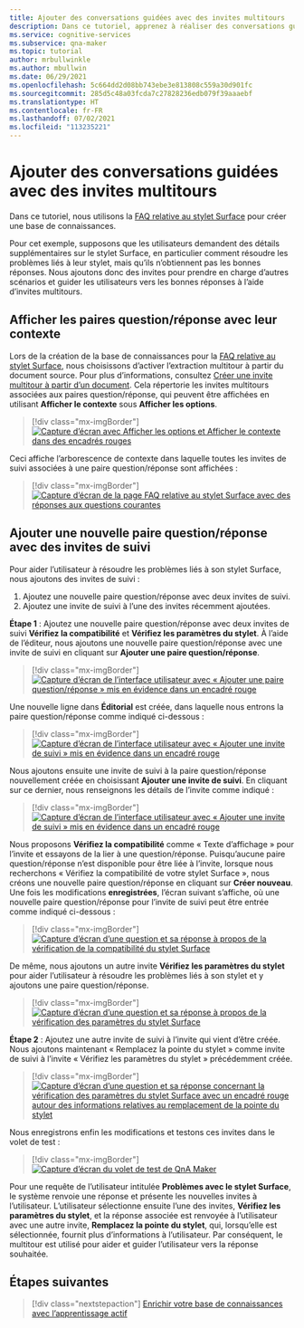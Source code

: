 ```yaml
---
title: Ajouter des conversations guidées avec des invites multitours
description: Dans ce tutoriel, apprenez à réaliser des conversations guidées avec des invites multitours.
ms.service: cognitive-services
ms.subservice: qna-maker
ms.topic: tutorial
author: mrbullwinkle
ms.author: mbullwin
ms.date: 06/29/2021
ms.openlocfilehash: 5c664dd2d08bb743ebe3e813808c559a30d901fc
ms.sourcegitcommit: 285d5c48a03fcda7c27828236edb079f39aaaebf
ms.translationtype: HT
ms.contentlocale: fr-FR
ms.lasthandoff: 07/02/2021
ms.locfileid: "113235221"
---
```

# <a name="add-guided-conversations-with-multi-turn-prompts"></a>Ajouter des conversations guidées avec des invites multitours

 Dans ce tutoriel, nous utilisons la [FAQ relative au stylet Surface](https://support.microsoft.com/surface/how-to-use-your-surface-pen-8a403519-cd1f-15b2-c9df-faa5aa924e98) pour créer une base de connaissances.

Pour cet exemple, supposons que les utilisateurs demandent des détails supplémentaires sur le stylet Surface, en particulier comment résoudre les problèmes liés à leur stylet, mais qu’ils n’obtiennent pas les bonnes réponses. Nous ajoutons donc des invites pour prendre en charge d’autres scénarios et guider les utilisateurs vers les bonnes réponses à l’aide d’invites multitours.

## <a name="view-qnas-with-context"></a>Afficher les paires question/réponse avec leur contexte
Lors de la création de la base de connaissances pour la [FAQ relative au stylet Surface](https://support.microsoft.com/surface/how-to-use-your-surface-pen-8a403519-cd1f-15b2-c9df-faa5aa924e98), nous choisissons d’activer l’extraction multitour à partir du document source. Pour plus d’informations, consultez [Créer une invite multitour à partir d’un document](../how-to/multiturn-conversation.md#create-a-multi-turn-conversation-from-a-documents-structure). Cela répertorie les invites multitours associées aux paires question/réponse, qui peuvent être affichées en utilisant **Afficher le contexte** sous **Afficher les options**.

> [!div class="mx-imgBorder"]
> [ ![Capture d’écran avec Afficher les options et Afficher le contexte dans des encadrés rouges]( ../media/guided-conversations/show-context.png) ]( ../media/guided-conversations/show-context.png#lightbox)

Ceci affiche l’arborescence de contexte dans laquelle toutes les invites de suivi associées à une paire question/réponse sont affichées : 

> [!div class="mx-imgBorder"]
> [ ![Capture d’écran de la page FAQ relative au stylet Surface avec des réponses aux questions courantes]( ../media/guided-conversations/source.png) ]( ../media/guided-conversations/source.png#lightbox)

## <a name="add-new-qna-pair-with-follow-up-prompts"></a>Ajouter une nouvelle paire question/réponse avec des invites de suivi

Pour aider l’utilisateur à résoudre les problèmes liés à son stylet Surface, nous ajoutons des invites de suivi :

1.  Ajoutez une nouvelle paire question/réponse avec deux invites de suivi.
2.  Ajoutez une invite de suivi à l’une des invites récemment ajoutées.

**Étape 1** : Ajoutez une nouvelle paire question/réponse avec deux invites de suivi **Vérifiez la compatibilité** et **Vérifiez les paramètres du stylet**. À l’aide de l’éditeur, nous ajoutons une nouvelle paire question/réponse avec une invite de suivi en cliquant sur **Ajouter une paire question/réponse**.

> [!div class="mx-imgBorder"]
> [ ![Capture d’écran de l’interface utilisateur avec « Ajouter une paire question/réponse » mis en évidence dans un encadré rouge]( ../media/guided-conversations/add-pair.png) ]( ../media/guided-conversations/add-pair.png#lightbox)

Une nouvelle ligne dans **Éditorial** est créée, dans laquelle nous entrons la paire question/réponse comme indiqué ci-dessous :

> [!div class="mx-imgBorder"]
> [ ![Capture d’écran de l’interface utilisateur avec « Ajouter une invite de suivi » mis en évidence dans un encadré rouge]( ../media/guided-conversations/follow-up.png) ]( ../media/guided-conversations/follow-up.png#lightbox)

Nous ajoutons ensuite une invite de suivi à la paire question/réponse nouvellement créée en choisissant **Ajouter une invite de suivi**. En cliquant sur ce dernier, nous renseignons les détails de l’invite comme indiqué :

> [!div class="mx-imgBorder"]
> [ ![Capture d’écran de l’interface utilisateur avec « Ajouter une invite de suivi » mis en évidence dans un encadré rouge]( ../media/guided-conversations/follow-up.png) ]( ../media/guided-conversations/follow-up.png#lightbox)

Nous proposons **Vérifiez la compatibilité** comme « Texte d’affichage » pour l’invite et essayons de la lier à une question/réponse. Puisqu’aucune paire question/réponse n’est disponible pour être liée à l’invite, lorsque nous recherchons « Vérifiez la compatibilité de votre stylet Surface », nous créons une nouvelle paire question/réponse en cliquant sur **Créer nouveau**. Une fois les modifications **enregistrées**, l’écran suivant s’affiche, où une nouvelle paire question/réponse pour l’invite de suivi peut être entrée comme indiqué ci-dessous :

> [!div class="mx-imgBorder"]
> [ ![Capture d’écran d’une question et sa réponse à propos de la vérification de la compatibilité du stylet Surface]( ../media/guided-conversations/check-compatibility.png) ]( ../media/guided-conversations/check-compatibility.png#lightbox)

De même, nous ajoutons un autre invite **Vérifiez les paramètres du stylet** pour aider l’utilisateur à résoudre les problèmes liés à son stylet et y ajoutons une paire question/réponse.

> [!div class="mx-imgBorder"]
> [ ![Capture d’écran d’une question et sa réponse à propos de la vérification des paramètres du stylet Surface]( ../media/guided-conversations/check-pen-settings.png) ]( ../media/guided-conversations/check-pen-settings.png#lightbox)

**Étape 2** : Ajoutez une autre invite de suivi à l’invite qui vient d’être créée. Nous ajoutons maintenant « Remplacez la pointe du stylet » comme invite de suivi à l’invite « Vérifiez les paramètres du stylet » précédemment créée.

> [!div class="mx-imgBorder"]
> [ ![Capture d’écran d’une question et sa réponse concernant la vérification des paramètres du stylet Surface avec un encadré rouge autour des informations relatives au remplacement de la pointe du stylet]( ../media/guided-conversations/replace-pen-tips.png) ]( ../media/guided-conversations/replace-pen-tips.png#lightbox)

Nous enregistrons enfin les modifications et testons ces invites dans le volet de test : 

> [!div class="mx-imgBorder"]
> [ ![Capture d’écran du volet de test de QnA Maker]( ../media/guided-conversations/test-pane.png) ]( ../media/guided-conversations/test-pane.png#lightbox)

Pour une requête de l’utilisateur intitulée **Problèmes avec le stylet Surface**, le système renvoie une réponse et présente les nouvelles invites à l’utilisateur. L’utilisateur sélectionne ensuite l’une des invites, **Vérifiez les paramètres du stylet**, et la réponse associée est renvoyée à l’utilisateur avec une autre invite, **Remplacez la pointe du stylet**, qui, lorsqu’elle est sélectionnée, fournit plus d’informations à l’utilisateur. Par conséquent, le multitour est utilisé pour aider et guider l’utilisateur vers la réponse souhaitée.

## <a name="next-steps"></a>Étapes suivantes

> [!div class="nextstepaction"]
> [Enrichir votre base de connaissances avec l’apprentissage actif](active-learning.md)